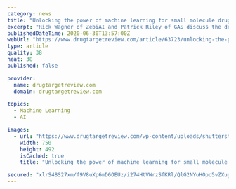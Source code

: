 ```yaml
---
category: news
title: "Unlocking the power of machine learning for small molecule drug discovery"
excerpt: "Rick Wagner of ZebiAI and Patrick Riley of GAS discuss the development and benefits of a new machine learning drug discovery platform."
publishedDateTime: 2020-06-30T13:57:00Z
webUrl: "https://www.drugtargetreview.com/article/63723/unlocking-the-power-of-machine-learning-for-small-molecule-drug-discovery/"
type: article
quality: 38
heat: 38
published: false

provider:
  name: drugtargetreview.com
  domain: drugtargetreview.com

topics:
  - Machine Learning
  - AI

images:
  - url: "https://www.drugtargetreview.com/wp-content/uploads/shutterstock_13570075191-scaled-e1593425817224.jpg"
    width: 750
    height: 492
    isCached: true
    title: "Unlocking the power of machine learning for small molecule drug discovery"

secured: "xlrS48S27xm/f9V8uXp6mD6OEUz/i274HtVWrzSfKRl/QlG2NYuHOpo5vZXugl1MaPVbUU7xDHDWNpW0k1J11G0FFHd8hhgafHkqGX87eG3wlznKFvTCkqf2LMfrfWt5ZLCCOJC7gyXIkGeZaD6huiAEQinqJ7X7t9jUFk0/5qzdsnnN+oz/0LoByO9MICb14qvoAmTQTRi1nnlNsqd98O113i3mEjvCa4mMfMgOpmLjZX4aFYpiUe2T+GY/V44L1wrbh3lfGOFU3h+6En7B7r41rEBW7ycnYZA2TKoUhCV49p2aKeCXdjFAe7pP5HxHyo17/3ao3r0nYPOcDThOGg==;Z9MmoXv2MZpy2FinK8DAPw=="
---
```


